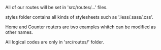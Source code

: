 

All of our routes will be set in 'src/routes/...' files.

styles folder contains all kinds of stylesheets such as '.less/.sass/.css'.

Home and Counter routers are two examples whitch can be modified as other names.

All logical codes are only in 'src/routes/' folder.
